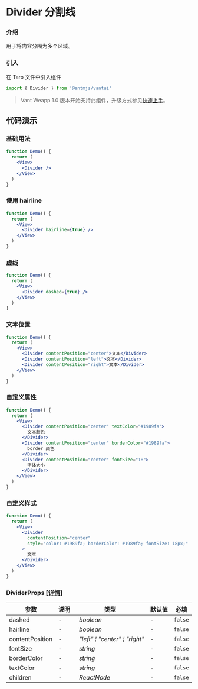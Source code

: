 # Divider 分割线

### 介绍

用于将内容分隔为多个区域。

### 引入

在 Taro 文件中引入组件

```js
import { Divider } from '@antmjs/vantui'
```

> Vant Weapp 1.0 版本开始支持此组件，升级方式参见[快速上手](#/quickstart)。

## 代码演示

### 基础用法

```jsx
function Demo() {
  return (
    <View>
      <Divider />
    </View>
  )
}
```

### 使用 hairline

```jsx
function Demo() {
  return (
    <View>
      <Divider hairline={true} />
    </View>
  )
}
```

### 虚线

```jsx
function Demo() {
  return (
    <View>
      <Divider dashed={true} />
    </View>
  )
}
```

### 文本位置

```jsx
function Demo() {
  return (
    <View>
      <Divider contentPosition="center">文本</Divider>
      <Divider contentPosition="left">文本</Divider>
      <Divider contentPosition="right">文本</Divider>
    </View>
  )
}
```

### 自定义属性

```jsx
function Demo() {
  return (
    <View>
      <Divider contentPosition="center" textColor="#1989fa">
        文本颜色
      </Divider>
      <Divider contentPosition="center" borderColor="#1989fa">
        border 颜色
      </Divider>
      <Divider contentPosition="center" fontSize="18">
        字体大小
      </Divider>
    </View>
  )
}
```

### 自定义样式

```jsx
function Demo() {
  return (
    <View>
      <Divider
        contentPosition="center"
        style="color: #1989fa; borderColor: #1989fa; fontSize: 18px;"
      >
        文本
      </Divider>
    </View>
  )
}
```
### DividerProps [[详情]](https://github.com/AntmJS/vantui/tree/main/packages/vantui/types/divider.d.ts)   

| 参数 | 说明 | 类型 | 默认值 | 必填 |
| --- | --- | --- | --- | --- |
| dashed | - | _&nbsp;&nbsp;boolean<br/>_ | - | `false` |
| hairline | - | _&nbsp;&nbsp;boolean<br/>_ | - | `false` |
| contentPosition | - | _&nbsp;&nbsp;"left"&nbsp;&brvbar;&nbsp;"center"&nbsp;&brvbar;&nbsp;"right"<br/>_ | - | `false` |
| fontSize | - | _&nbsp;&nbsp;string<br/>_ | - | `false` |
| borderColor | - | _&nbsp;&nbsp;string<br/>_ | - | `false` |
| textColor | - | _&nbsp;&nbsp;string<br/>_ | - | `false` |
| children | - | _&nbsp;&nbsp;ReactNode<br/>_ | - | `false` |

